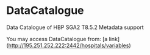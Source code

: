 # DataCatalogue
Data Catalogue of HBP SGA2 T8.5.2 Metadata support

You may access DataCatalogue from: 
[a link] (http://195.251.252.222:2442/hospitals/variables)
